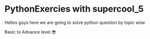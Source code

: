 # PythonExercies with supercool_5

Hellos guys here we are going to solve python question by topic wise 

Basic to Advance level 😎

